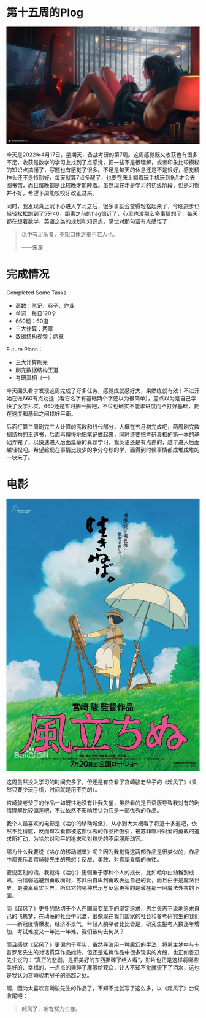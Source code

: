 # 第十五周的Plog

![](Source/15/preface.jpg)

​		今天是2022年4月17日，星期天，备战考研的第7周。这周感觉既又收获也有很多不足，收获是数学的学习上找到了点感觉，把一些不是很理解，或者印象比较模糊的知识点搞懂了，写题也有感觉了很多。不足是每天的休息还是不是很好，感觉精神头还不是特别好，每天就算7点多醒了，也要在床上躺着玩手机玩到9点才会去图书馆，而且每晚都是比较晚才能睡着。虽然现在才是学习的初级阶段，但是习惯并不好，希望下周能咬咬牙改正过来。

​		同时，我发现真正沉下心进入学习之后，很多事就会变得轻松起来了，今晚跑步也轻轻松松跑到了5分40，距离之前的flag很近了，心里也没那么多事情想了，每天都在想着数学、英语之类的规划和知识点，感觉对那句话有点感悟了：

>  以中有足乐者，不知口体之奉不若人也。
>
>  ——宋濂



# 完成情况

Completed Some Tasks：

- 高数：笔记、卷子、作业
- 单词：每日120个
- 660题：60道
- 三大计算：两章
- 数据结构视频：两章

Future Plans：

- 三大计算刷完
- 刷完数据结构王道
- 考研真相（一）

​		今天回头看才发现这周完成了好多任务，感觉成就感好大，果然练就有效！不过开始在做660有点劝退（看它名字有基础两个字还以为很简单），差点以为是自己学快了没学扎实，660还是暂时搁一搁吧，不过也确实不能求进度而不打好基础，要在速度和基础之间找好平衡。

​		后面打算三周刷完三大计算的高数和线代部分，大概在五月初完成吧，两周刷完数据结构的王道书，后面再慢慢地把笔记做起来，同时还要把考研真相的第一本的基础弄完了，以快速进入后面篇章的真题学习，我英语还是有点差的，越早进入后面越轻松吧。希望趁现在事情比较少的争分夺秒的学，面得到时候事情都成堆成堆的一块来了。



# 电影

![](Source/15/movie.webp)

​		这周虽然投入学习的时间变多了，但还是有空看了宫崎骏老爷子的《起风了》（果然只要少玩手机，时间就是用不完的）。

​		宫崎骏老爷子的作品一如既往地没有让我失望，虽然看的是日语版导致我对有的剧情理解比较偏差吧，不过依然不影响我认为它是一部优秀的作品。

​		我个人最喜欢的电影是《哈尔的移动城堡》，从小到大大概看了将近十多遍吧，依然不觉得腻，反而每次看都被这部优秀的作品所吸引，被苏菲哪种对爱的勇敢的追求所打动，为哈尔对和平的追求和对权势的不屈服所动容。

​		哪为什么我要说《哈尔的移动城堡》呢？因为我觉得这两部作品是很类似的，作品中都充斥着宫崎骏先生的思想：反战、勇敢、对真挚爱情的向往。

​		要说区别的话，我觉得《哈尔》更侧重于哪种个人的成长，比如哈尔由幼稚到成熟，由懦弱逃避到勇敢面对，苏菲由自卑到勇敢表达自己的爱，而且由于是魔法世界，更脱离真实世界，所以它的哪种启示与反思更多的是藏在那一层魔法外衣的下面。

​		而《起风了》更多的贴切于个人在国家变革下的坚定追求，男主矢志不渝地追求自己的飞机梦，在动荡的社会中沉潜，很像现在我们国家的社会和备考研究生的我们——新冠疫情爆发，经济不景气，年轻人躺平者比比皆是，研究生报考人数逐年增加，考试难度又一年比一年难，我们该何去何从？

​		而且感觉《起风了》更偏向于写实，虽然导演用一种魔幻的手法，将男主梦中与卡普罗尼先生的对话贯穿作品始终，但还是难掩作品中很多现实的片段，也正如鲁迅先生说的：”真正的悲剧，是把美好的东西撕碎了给人看“，影片也正是这样将哪些美好的、幸福的，一点点的撕碎了展示给观众，让人不知不觉就流下了泪水，这也是我认为宫崎骏老爷子的高超之处。

​		啊，因为太喜欢宫崎骏先生的作品了，不知不觉就写了这么多，以《起风了》台词收尾吧：

>  起风了，唯有努力生存。

​		